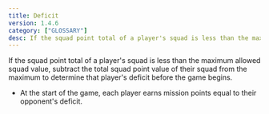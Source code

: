 ```yaml
---
title: Deficit
version: 1.4.6
category: ["GLOSSARY"]
desc: If the squad point total of a player's squad is less than the maximum allowed squad value, subtract the total squad point value of their squad from the maximum to determine that player's deficit before the game begins.
---
```


If the squad point total of a player's squad is less than the maximum allowed squad value, subtract the total squad point value of their squad from the maximum to determine that player's deficit before the game begins.

- At the start of the game, each player earns mission points equal to their opponent's deficit.
